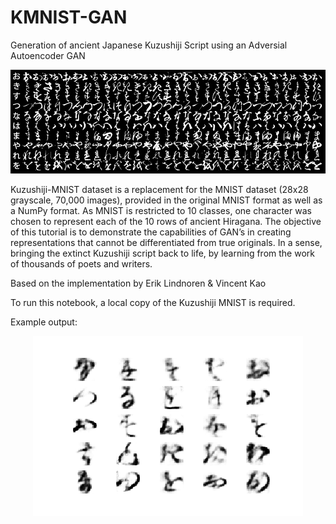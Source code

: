 # KMNIST-GAN
Generation of ancient Japanese Kuzushiji Script using an Adversial Autoencoder GAN


<p align="center">
  <img src="https://github.com/EXJUSTICE/KMNIST-GAN/blob/master/kmnist_examples.png" >
</p>

Kuzushiji-MNIST dataset is a replacement for the MNIST dataset (28x28 grayscale, 70,000 images), provided in the original MNIST format as well as a NumPy format. As MNIST is restricted to 10 classes, one character was chosen to represent each of the 10 rows of ancient Hiragana.
The objective of this tutorial is to demonstrate the capabilities of GAN’s in creating representations that cannot be differentiated from true originals. In a sense,  bringing the extinct Kuzushiji script back to life, by learning from the work of thousands of poets and writers.

Based on the implementation by Erik Lindnoren & Vincent Kao

To run this notebook, a local copy of the Kuzushiji MNIST is required.

Example output:

<p align="center">
  <img src="https://github.com/EXJUSTICE/KMNIST-GAN/blob/master/mnist_88000.png" >
</p>
